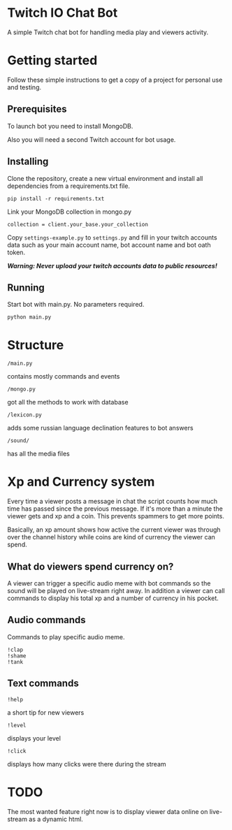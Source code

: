 # Twitch IO Chat Bot
A simple Twitch chat bot for handling media play and viewers activity.
# Getting started
Follow these simple instructions to get a copy of a project for personal use and testing.
## Prerequisites
To launch bot you need to install MongoDB.

Also you will need a second Twitch account for bot usage.
## Installing
Clone the repository, create a new virtual environment and install all dependencies from a requirements.txt file.
```
pip install -r requirements.txt
```
Link your MongoDB collection in mongo.py
```
collection = client.your_base.your_collection
```
Copy ```settings-example.py``` to ```settings.py``` and fill in your twitch accounts data such as your main account
name, bot account name and bot oath token.

***Warning: Never upload your twitch accounts data to public resources!*** 

## Running
Start bot with main.py. No parameters required.
```
python main.py
```
# Structure
```
/main.py
```
contains mostly commands and events
```
/mongo.py
```
got all the methods to work with database
```
/lexicon.py
```
adds some russian language declination features to bot answers
```
/sound/
```
has all the media files
# Xp and Currency system
Every time a viewer posts a message in chat the script counts how much time has passed since the previous message. If it's more than a minute the viewer gets and xp and a coin. This prevents spammers to get more points.

Basically, an xp amount shows how active the current viewer was through over the channel history while coins are kind of currency the viewer can spend.
## What do viewers spend currency on?
A viewer can trigger a specific audio meme with bot commands so the sound will be played on live-stream right away.
In addition a viewer can call commands to display his total xp and a number of currency in his pocket.
## Audio commands
Commands to play specific audio meme.
```
!clap
!shame
!tank
```
## Text commands
```
!help
```
a short tip for new viewers
```
!level
```
displays your level
```
!click
```
displays how many clicks were there during the stream
# TODO
The most wanted feature right now is to display viewer data online on live-stream as a dynamic html.

